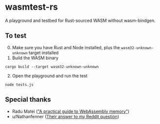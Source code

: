 # wasmtest-rs

A playground and testbed for Rust-sourced WASM without wasm-bindgen.

## To test

0. Make sure you have Rust and Node installed, plus the `wasm32-unknown-unknown` target installed
1. Build the WASM binary

```
cargo build --target wasm32-unknown-unknown
```

2. Open the playground and run the test

```
node tests.js
```

## Special thanks

- Radu Matei (["A practical guide to WebAssembly memory"](https://radu-matei.com/blog/practical-guide-to-wasm-memory/#passing-arrays-to-rust-webassembly-modules))
- u/Nathanfenner ([Their answer to my Reddit question](https://www.reddit.com/r/rust/comments/qyd6ml/comment/hlfmu7b/?utm_source=share&utm_medium=web2x&context=3))
